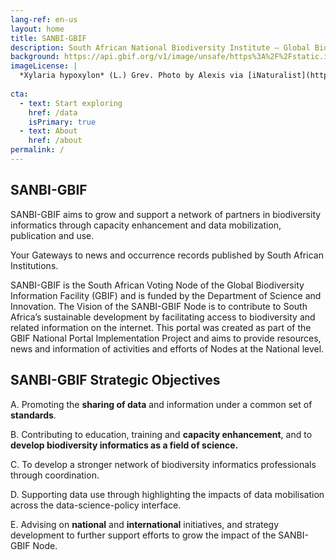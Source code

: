 ```yaml
---
lang-ref: en-us
layout: home
title: SANBI-GBIF
description: South African National Biodiversity Institute – Global Biodiversity Information Facility. SANBI-GBIF aims to grow and support a network of partners in biodiversity informatics through capacity enhancement. Your Gateways to news and occurrence records published by South African Institutions.
background: https://api.gbif.org/v1/image/unsafe/https%3A%2F%2Fstatic.inaturalist.org%2Fphotos%2F58912610%2Foriginal.jpeg%3F1577953995
imageLicense: |
  *Xylaria hypoxylon* (L.) Grev. Photo by Alexis via [iNaturalist](https://www.gbif.org/occurrence/2542961803)
 
cta:
  - text: Start exploring
    href: /data
    isPrimary: true
  - text: About
    href: /about
permalink: /
---
```

## **SANBI-GBIF** 

SANBI-GBIF aims to grow and support a network of partners in biodiversity informatics through capacity enhancement and 
data mobilization, publication and use.

Your Gateways to news and occurrence records published by South African Institutions.

SANBI-GBIF is the South African Voting  Node of the Global Biodiversity Information Facility (GBIF) and is funded by the
Department of Science and Innovation. 
The Vision of the SANBI-GBIF Node is to contribute to South Africa’s sustainable development by facilitating access 
to biodiversity and related information on the internet.
This portal was created as part of the GBIF National Portal Implementation Project and aims to provide resources, 
news and information of activities and efforts of Nodes at the National level.

## **SANBI-GBIF Strategic Objectives**

A. Promoting the **sharing of data** and information under a common set of **standards**.

B. Contributing to education, training and **capacity enhancement**, and to **develop biodiversity informatics 
       as a field of science.**

C. To develop a stronger network of biodiversity informatics professionals through coordination. 

D. Supporting data use through highlighting the impacts of data mobilisation across the data-science-policy interface.

E. Advising on **national** and **international** initiatives, and strategy development to further support efforts to 
grow the impact of the SANBI-GBIF Node.










